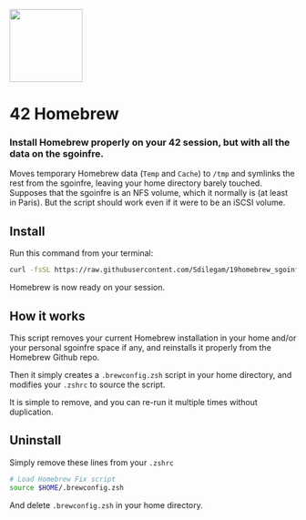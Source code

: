 <img
  src="https://raw.githubusercontent.com/kube/vscode-42header/master/42.png" 
  width=128>

42 Homebrew
===========

### Install Homebrew properly on your 42 session, but with all the data on the sgoinfre.

Moves temporary Homebrew data (`Temp` and `Cache`) to `/tmp` and symlinks the rest from the sgoinfre, leaving your home directory barely touched.
Supposes that the sgoinfre is an NFS volume, which it normally is (at least in Paris). But the script should work even if it were to be an iSCSI volume.

Install
-------
Run this command from your terminal:

```sh
curl -fsSL https://raw.githubusercontent.com/Sdilegam/19homebrew_sgoinfre/master/install.sh | zsh
```

Homebrew is now ready on your session.

How it works
------------
This script removes your current Homebrew installation in your home and/or your personal sgoinfre space if any, and reinstalls it properly from the Homebrew Github repo.

Then it simply creates a `.brewconfig.zsh` script in your home directory, and modifies your `.zshrc` to source the script.

It is simple to remove, and you can re-run it multiple times without duplication.


Uninstall
---------
Simply remove these lines from your `.zshrc`

```sh
# Load Homebrew Fix script
source $HOME/.brewconfig.zsh
```

And delete `.brewconfig.zsh` in your home directory.
